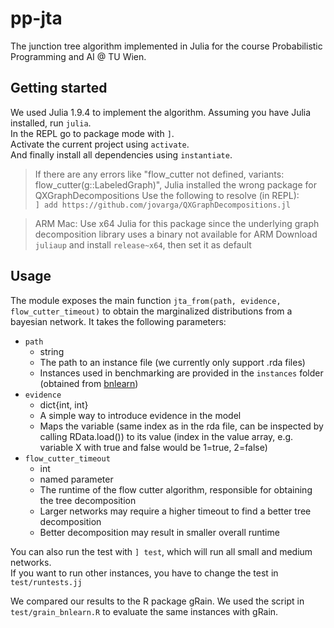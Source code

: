 # pp-jta

The junction tree algorithm implemented in Julia for the course Probabilistic Programming and AI @ TU Wien.

## Getting started

We used Julia 1.9.4 to implement the algorithm.
Assuming you have Julia installed, run `julia`.  
In the REPL go to package mode with `]`.  
Activate the current project using `activate`.  
And finally install all dependencies using `instantiate`.  

> If there are any errors like "flow_cutter not defined, variants: flow_cutter(g::LabeledGraph)",
> Julia installed the wrong package for QXGraphDecompositions
> Use the following to resolve (in REPL):  
> `] add https://github.com/jovarga/QXGraphDecompositions.jl`  


> ARM Mac:
> Use x64 Julia for this package since the underlying graph decomposition library uses a binary not available for ARM
> Download `juliaup` and install `release~x64`, then set it as default

## Usage

The module exposes the main function `jta_from(path, evidence, flow_cutter_timeout)` to obtain the marginalized distributions from a bayesian network.
It takes the following parameters:
- `path`
    - string
    - The path to an instance file (we currently only support .rda files)
    - Instances used in benchmarking are provided in the `instances` folder (obtained from [bnlearn](https://www.bnlearn.com/bnrepository/))
- `evidence`
    - dict{int, int}
    - A simple way to introduce evidence in the model
    - Maps the variable (same index as in the rda file, can be inspected by calling RData.load()) to its value (index in the value array, e.g. variable X with true and false would be 1=true, 2=false)
- `flow_cutter_timeout`
    - int
    - named parameter
    - The runtime of the flow cutter algorithm, responsible for obtaining the tree decomposition
    - Larger networks may require a higher timeout to find a better tree decomposition
    - Better decomposition may result in smaller overall runtime


You can also run the test with `] test`, which will run all small and medium networks.  
If you want to run other instances, you have to change the test in `test/runtests.jj`

We compared our results to the R package gRain.
We used the script in `test/grain_bnlearn.R` to evaluate the same instances with gRain.